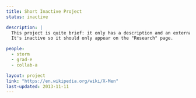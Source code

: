 ```yaml
---
title: Short Inactive Project
status: inactive

description: |
  This project is quite brief: it only has a description and an external link.
  It's inactive so it should only appear on the "Research" page.

people:
  - storm
  - grad-e
  - collab-a

layout: project
link: "https://en.wikipedia.org/wiki/X-Men"
last-updated: 2013-11-11
---
```


